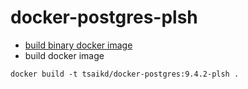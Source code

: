 docker-postgres-plsh
====================

* [build binary docker image](plsh-build)
* build docker image

```
docker build -t tsaikd/docker-postgres:9.4.2-plsh .
```

